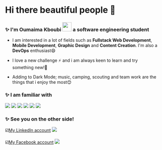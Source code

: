 # Hi there beautiful people 👋
### ✨ I'm Oumaima Kboubi <img src="https://raw.githubusercontent.com/MartinHeinz/MartinHeinz/master/wave.gif" width="30px"> a software engineering student


* I am interested in a lot of fields such as **Fullstack Web Development**, **Mobile Development**, **Graphic Design** and **Content Creation**. I'm also a **DevOps** enthusiast😄

* I love a new challenge ⚡ and i am always keen to learn and try something new!🤩

* Adding to Dark Mode; music, camping, scouting and team work are the things that i enjoy the most😊

### ✨ I am familiar with
![](https://img.shields.io/static/v1?label=&message=Symfony&color=red) ![](https://img.shields.io/static/v1?label=&message=ReactNative&color=orange) ![](https://img.shields.io/static/v1?label=&message=Angular&color=yellow) ![](https://img.shields.io/static/v1?label=&message=NestJS&color=green)  ![](https://img.shields.io/static/v1?label=&message=Java/JEE&color=blue) ![](https://img.shields.io/static/v1?label=&message=Flutter&color=blueviolet)

### ✨ See you on the other side!
 ☑️[My LinkedIn account](https://www.linkedin.com/in/oumaima-kboubi-63a8a5194/)  ![](https://img.shields.io/badge/-informational?style=flat&logo=LinkedIn&logoColor=white&color=blue)

☑️[My Facebook account](https://www.facebook.com/oumaima.kaboubi1/)  ![](https://img.shields.io/badge/-informational?style=flat&logo=facebook&logoColor=white&color=blue) 
<!--
**oumaima-kboubi/oumaima-kboubi** is a ✨ _special_ ✨ repository because its `README.md` (this file) appears on your GitHub profile.

Here are some ideas to get you started:

- 🔭 I’m currently working on ...
- 🌱 I’m currently learning ...
- 👯 I’m looking to collaborate on ...
- 🤔 I’m looking for help with ...
- 💬 Ask me about ...
- 📫 How to reach me: ...
- 😄 Pronouns: ...
- ⚡ Fun fact: ...
-->
